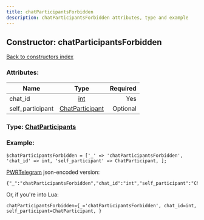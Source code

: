 ```yaml
---
title: chatParticipantsForbidden
description: chatParticipantsForbidden attributes, type and example
---
```

## Constructor: chatParticipantsForbidden  
[Back to constructors index](index.md)



### Attributes:

| Name     |    Type       | Required |
|----------|:-------------:|---------:|
|chat\_id|[int](../types/int.md) | Yes|
|self\_participant|[ChatParticipant](../types/ChatParticipant.md) | Optional|



### Type: [ChatParticipants](../types/ChatParticipants.md)


### Example:

```
$chatParticipantsForbidden = ['_' => 'chatParticipantsForbidden', 'chat_id' => int, 'self_participant' => ChatParticipant, ];
```  

[PWRTelegram](https://pwrtelegram.xyz) json-encoded version:

```
{"_":"chatParticipantsForbidden","chat_id":"int","self_participant":"ChatParticipant"}
```


Or, if you're into Lua:  


```
chatParticipantsForbidden={_='chatParticipantsForbidden', chat_id=int, self_participant=ChatParticipant, }

```


